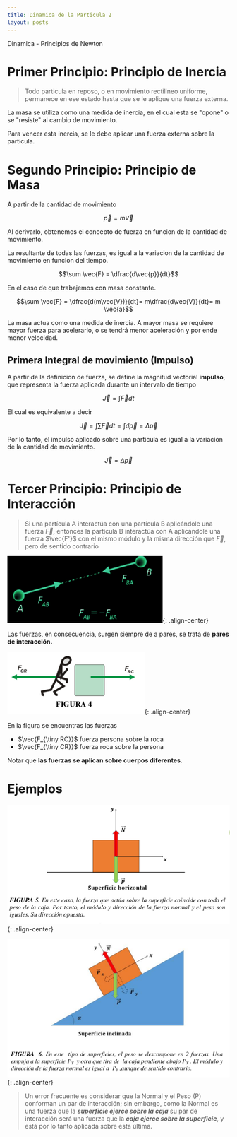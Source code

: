 ```yaml
---
title: Dinamica de la Particula 2
layout: posts
---
```


Dinamica - Principios de Newton

# Primer Principio: Principio de Inercia

> Todo particula en reposo, o en movimiento rectilineo uniforme, permanece en ese estado hasta que se le aplique una fuerza externa.


La masa se utiliza como una medida de inercia, en el cual esta se "opone" o se "resiste" al cambio de movimiento.

Para vencer esta inercia, se le debe aplicar una fuerza externa sobre la particula.


# Segundo Principio: Principio de Masa

A partir de la cantidad de movimiento 

$$\vec{p} = m\vec{V}$$

Al derivarlo, obtenemos el concepto de fuerza en funcion de la cantidad de movimiento. 

La resultante de todas las fuerzas, es igual a la variacion de la cantidad de movimiento en funcion del tiempo.


$$\sum \vec{F} = \dfrac{d\vec{p}}{dt}$$

En el caso de que trabajemos con masa constante.

$$\sum \vec{F} = \dfrac{d(m\vec{V})}{dt}= m\dfrac{d\vec{V}}{dt}= m \vec{a}$$


La masa actua como una medida de inercia. A mayor masa se requiere mayor fuerza para acelerarlo, o se tendrá menor aceleración y por ende menor velocidad.


## Primera Integral de movimiento (Impulso)


A partir de la definicion de fuerza, se define la magnitud vectorial **impulso**, que representa la fuerza aplicada durante un intervalo de tiempo


$$\vec{J} = \int\vec{F} dt$$

El cual es equivalente a decir

$$\vec{J} = \int \sum \vec{F} dt = \int d\vec{p} = \Delta \vec{p}$$

Por lo tanto, el impulso aplicado sobre una particula es igual a la variacion de la cantidad de movimiento.

$$\vec{J} = \Delta \vec{p}$$

# Tercer Principio: Principio de Interacción

> Si una partícula A interactúa con una partícula B aplicándole una fuerza $\vec{F}$, entonces la partícula B interactúa con A aplicándole una fuerza $\vec{F'}$ con el mismo módulo y la misma dirección que $\vec{F}$, pero de sentido contrario

![b3eec4daee1bca9c4a56caa54846d71a.png](/assets/teoria/02_dinamica/images/d9afea3d733a4cc1aae6923351d0de9d.png){: .align-center}

Las fuerzas, en consecuencia, surgen siempre de a pares, se trata de **pares de interacción.**

![6d8d97d8237288742df572ebcc46e71e.png](/assets/teoria/02_dinamica/images/215fcb70302d4efcad16addb6499b092.png){: .align-center}

En la figura se encuentras las fuerzas

* $\vec{F_{\tiny RC}}$ fuerza persona sobre la roca
* $\vec{F_{\tiny CR}}$ fuerza roca sobre la persona

Notar que **las fuerzas se aplican sobre cuerpos diferentes**.

# Ejemplos

![c8bbdce7a634d7fec3f87f54b5b3ccff.png](/assets/teoria/02_dinamica/images/5fa9337623ad4a7a94662c7c76994ee5.png){: .align-center}

![e3ed1ab8edd48185512488d5546ad3b3.png](/assets/teoria/02_dinamica/images/afbd0c8c1b114594a47d7666fb1e29ec.png){: .align-center}

>Un error frecuente es considerar que la Normal y el Peso (P) conforman un par de interacción; sin embargo, como la Normal es una fuerza que la ***superficie ejerce sobre la caja*** su par de interacción será una fuerza que la ***caja ejerce sobre la superficie***, y está por lo tanto aplicada sobre esta última.
